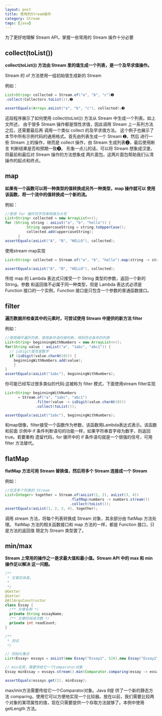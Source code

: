 ```yaml
---
layout: post
title: 常用的Stream操作
category: Stream
tags: [java]
---
```


为了更好地理解 Stream API，掌握一些常用的 Stream 操作十分必要

## collect(toList())

**collect(toList()) 方法由 Stream 里的值生成一个列表，是一个及早求值操作。**

Stream 的 of 方法使用一组初始值生成新的 Stream

例如：

``` java
List<String> collected = Stream.of("a", "b", "c")➊
.collect(Collectors.toList());➋

assertEquals(Arrays.asList("a", "b", "c"), collected);➌
```

这段程序展示了如何使用 collect(toList()) 方法从 Stream 中生成一个列表。如上文所述， 由于很多 Stream 操作都是惰性求值，因此调用 Stream 上一系列方法之后，还需要最后再 调用一个类似 collect 的及早求值方法。
这个例子也展示了本节中所有示例代码的通用格式。首先由列表生成一个 Stream ➊，然后 进行一些 Stream 上的操作，继而是 collect 操作，由 Stream 生成列表➋，最后使用断言 判断结果是否和预期一致➌。
形象一点儿的话，可以将 Stream 想象成汉堡，将最前和最后对 Stream 操作的方法想象成 两片面包，这两片面包帮助我们认清操作的起点和终点。

## map

**如果有一个函数可以将一种类型的值转换成另外一种类型，map 操作就可以 使用该函数，将一个流中的值转换成一个新的流。**


例如：

``` java
//使用 for 循环将字符串转换为大写
List<String> collected = new ArrayList<>();
for (String string : asList("a", "b", "hello")) {
          String uppercaseString = string.toUpperCase();
          collected.add(uppercaseString);
      }
assertEquals(asList("A", "B", "HELLO"), collected);
```

使用stream map实现

``` java
List<String> collected = Stream.of("a", "b", "hello").map(string -> string.toUpperCase()).collect(toList());

assertEquals(asList("A", "B", "HELLO"), collected);
```

传给 map 的 Lambda 表达式只接受一个 String 类型的参数，返回一个新的 String。参数 和返回值不必属于同一种类型，但是 Lambda 表达式必须是 Function 接口的一个实例，Function 接口是只包含一个参数的普通函数接口。

## filter

**遍历数据并检查其中的元素时，可尝试使用 Stream 中提供的新方法 filter**

例如：

``` java
//使用循环遍历列表，使用条件语句做判断，得到符合条件的列表
List<String> beginningWithNumbers = new ArrayList<>();
for(String value : asList("a", "1abc", "abc1")) {
  // isDigit是否是数字
  if (isDigit(value.charAt(0))) {
    beginningWithNumbers.add(value);
    }
}
assertEquals(asList("1abc"), beginningWithNumbers);
```

你可能已经写过很多类似的代码:这被称为 filter 模式，下面使用stream filter实现

``` java
List<String> beginningWithNumbers
      = Stream.of("a", "1abc", "abc1")
              .filter(value -> isDigit(value.charAt(0)))
              .collect(toList());

assertEquals(asList("1abc"), beginningWithNumbers);
```

和map很像，filter接受一个函数作为参数，该函数用Lambda表达式表示。该函数和前面 示例中 if 条件判断语句的功能一样，如果字符串首字母为数字，则返回 true。若要重构 遗留代码，for 循环中的 if 条件语句就是一个很强的信号，可用 filter 方法替代。


## flatMap

**flatMap 方法可用 Stream 替换值，然后将多个 Stream 连接成一个 Stream**

例如：

``` java
//包含多个列表的 Stream
List<Integer> together = Stream.of(asList(1, 2), asList(3, 4))
                              .flatMap(numbers -> numbers.stream())
                              .collect(toList());
assertEquals(asList(1, 2, 3, 4), together);
```

调用 stream 方法，将每个列表转换成 Stream 对象，其余部分由 flatMap 方法处理。 flatMap 方法的相关函数接口和 map 方法的一样，都是 Function 接口，只是方法的返回值 限定为 Stream 类型罢了。


## min/max

**Stream 上常用的操作之一是求最大值和最小值。Stream API 中的 max 和 min 操作足以解决 这一问题。**


``` java
/**
 * 文章实体类，
 *
 */
@Getter
@Setter
@AllArgsConstructor
class Essay {
  /** 文章名称 */
  private String essayName;
  /** 文章的阅读次数 */
  private int readCount;
}

/**
 * 测试
 */

// 初始化集合
List<Essay> essays = asList(new Essay("Essay1", 524),new Essay("Essay2", 378),new Track("Essay3", 451));

// min实现，需要传给它一个Comparator对象
Essay minEssay = essays.stream().min(Comparator.comparing(essay -> essay.getReadCount())).get();

assertEquals(essays.get(1), minEssay);
```

max/min方法需要传给它一个Comparator对象。Java 8提 供了一个新的静态方法 comparing，使用它可以方便地实现一个比较器。放在以前，我们需要比较两个对象的某项属性的值，现在只需要提供一个存取方法就够了。本例中使用 getLength 方法。
